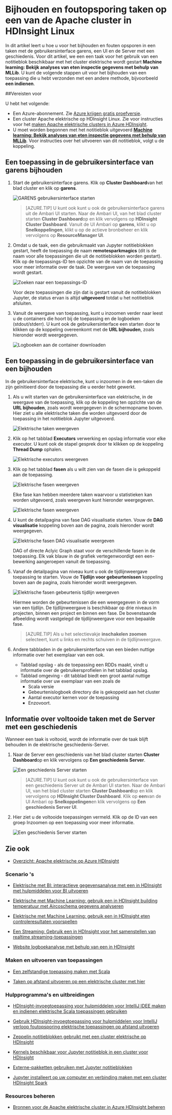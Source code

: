 <properties 
    pageTitle="Bijhouden en foutopsporing taken uitvoeren op een van de Apache cluster in HDInsight | Microsoft Azure" 
    description="GARENS UI, een UI en geschiedenis van een server gebruiken voor het bijhouden en fouten opsporen in taken op een cluster elektrische in Azure HDInsight" 
    services="hdinsight" 
    documentationCenter="" 
    authors="nitinme" 
    manager="jhubbard" 
    editor="cgronlun"
    tags="azure-portal"/>

<tags 
    ms.service="hdinsight" 
    ms.workload="big-data" 
    ms.tgt_pltfrm="na" 
    ms.devlang="na" 
    ms.topic="article" 
    ms.date="08/25/2016" 
    ms.author="nitinme"/>

# <a name="track-and-debug-jobs-running-on-apache-spark-cluster-in-hdinsight-linux"></a>Bijhouden en foutopsporing taken op een van de Apache cluster in HDInsight Linux

In dit artikel leert u hoe u voor het bijhouden en fouten opsporen in een taken met de gebruikersinterface garens, een UI en de Server met een geschiedenis. Voor dit artikel, we een een taak voor het gebruik van een notitieblok beschikbaar met het cluster elektrische wordt gestart **Machine learning: Bekijk analyses van eten inspectie gegevens met behulp van MLLib**. U kunt de volgende stappen uit voor het bijhouden van een toepassing die u hebt verzonden met een andere methode, bijvoorbeeld **een indienen**.

##<a name="prerequisites"></a>Vereisten voor

U hebt het volgende:

- Een Azure-abonnement. Zie [Azure krijgen gratis proefversie](https://azure.microsoft.com/documentation/videos/get-azure-free-trial-for-testing-hadoop-in-hdinsight/).
- Een cluster Apache elektrische op HDInsight Linux. Zie voor instructies voor het [maken Apache elektrische clusters in Azure HDInsight](hdinsight-apache-spark-jupyter-spark-sql.md).
- U moet worden begonnen met het notitieblok uitgevoerd **[Machine learning: Bekijk analyses van eten inspectie gegevens met behulp van MLLib](hdinsight-apache-spark-machine-learning-mllib-ipython.md)**. Voor instructies over het uitvoeren van dit notitieblok, volgt u de koppeling.  

## <a name="track-an-application-in-the-yarn-ui"></a>Een toepassing in de gebruikersinterface van garens bijhouden

1. Start de gebruikersinterface garens. Klik op **Cluster Dashboard**van het blad cluster en klik op **garens**.

    ![GARENS gebruikersinterface starten](./media/hdinsight-apache-spark-job-debugging/launch-yarn-ui.png)

    >[AZURE.TIP] U kunt ook kunt u ook de gebruikersinterface garens uit de Ambari UI starten. Naar de Ambari UI, van het blad cluster starten **Cluster Dashboard**op en klik vervolgens op **HDInsight Cluster Dashboard**. Vanuit de UI Ambari op **garens**, klikt u op **Snelkoppelingen**, klikt u op de actieve bronbeheer en klik vervolgens op **ResourceManager UI**.  

3. Omdat u de taak, een die gebruikmaakt van Jupyter notitieblokken gestart, heeft de toepassing de naam **remotesparkmagics** (dit is de naam voor alle toepassingen die uit de notitieblokken worden gestart). Klik op de toepassings-ID ten opzichte van de naam van de toepassing voor meer informatie over de taak. De weergave van de toepassing wordt gestart.

    ![Zoeken naar een toepassings-ID](./media/hdinsight-apache-spark-job-debugging/find-application-id.png)

    Voor deze toepassingen die zijn dat is gestart vanuit de notitieblokken Jupyter, de status ervan is altijd **uitgevoerd** totdat u het notitieblok afsluiten.

4. Vanuit de weergave van toepassing, kunt u inzoomen verder naar leest u de containers die hoort bij de toepassing en de logboeken (stdout/stderr). U kunt ook de gebruikersinterface een starten door te klikken op de koppeling overeenkomt met de **URL bijhouden**, zoals hieronder wordt weergegeven. 

    ![Logboeken aan de container downloaden](./media/hdinsight-apache-spark-job-debugging/download-container-logs.png)

## <a name="track-an-application-in-the-spark-ui"></a>Een toepassing in de gebruikersinterface van een bijhouden

In de gebruikersinterface elektrische, kunt u inzoomen in de een-taken die zijn geïnitieerd door de toepassing die u eerder hebt gewerkt.

1. Als u wilt starten van de gebruikersinterface van elektrische, in de weergave van de toepassing, klik op de koppeling ten opzichte van de **URL bijhouden**, zoals wordt weergegeven in de schermopname boven. Hier ziet u alle elektrische taken die worden uitgevoerd door de toepassing in het notitieblok Jupyter uitgevoerd.

    ![Elektrische taken weergeven](./media/hdinsight-apache-spark-job-debugging/view-spark-jobs.png)

2. Klik op het tabblad **Executors** verwerking en opslag informatie voor elke executor. U kunt ook de stapel gesprek door te klikken op de koppeling **Thread Dump** ophalen.

    ![Elektrische executors weergeven](./media/hdinsight-apache-spark-job-debugging/view-spark-executors.png)
 
3. Klik op het tabblad **fasen** als u wilt zien van de fasen die is gekoppeld aan de toepassing.

    ![Elektrische fasen weergeven](./media/hdinsight-apache-spark-job-debugging/view-spark-stages.png)

    Elke fase kan hebben meerdere taken waarvoor u statistieken kan worden uitgevoerd, zoals weergeven kunt hieronder weergegeven.

    ![Elektrische fasen weergeven](./media/hdinsight-apache-spark-job-debugging/view-spark-stages-details.png) 

4. U kunt de detailpagina van fase DAG visualisatie starten. Vouw de **DAG visualisatie** koppeling boven aan de pagina, zoals hieronder wordt weergegeven.

    ![Elektrische fasen DAG visualisatie weergeven](./media/hdinsight-apache-spark-job-debugging/view-spark-stages-dag-visualization.png)

    DAG of directe Aclyic Graph staat voor de verschillende fasen in de toepassing. Elk vak blauw in de grafiek vertegenwoordigt een een-bewerking aangeroepen vanuit de toepassing.

5. Vanaf de detailpagina van niveau kunt u ook de tijdlijnweergave toepassing te starten. Vouw de **Tijdlijn voor gebeurtenissen** koppeling boven aan de pagina, zoals hieronder wordt weergegeven.

    ![Elektrische fasen gebeurtenis tijdlijn weergeven](./media/hdinsight-apache-spark-job-debugging/view-spark-stages-event-timeline.png)

    Hiermee worden de gebeurtenissen die een weergegeven in de vorm van een tijdlijn. De tijdlijnweergave is beschikbaar op drie niveaus in projecten, binnen een project en binnen een fase. De bovenstaande afbeelding wordt vastgelegd de tijdlijnweergave voor een bepaalde fase.

    >[AZURE.TIP] Als u het selectievakje **inschakelen zoomen** selecteert, kunt u links en rechts schuiven in de tijdlijnweergave.

6. Andere tabbladen in de gebruikersinterface van een bieden nuttige informatie over het exemplaar van een ook.

    * Tabblad opslag - als de toepassing een RDDs maakt, vindt u informatie over de gebruikersprofielen in het tabblad opslag.
    * Tabblad omgeving - dit tabblad biedt een groot aantal nuttige informatie over uw exemplaar van een zoals de 
        * Scala versie
        * Gebeurtenislogboek directory die is gekoppeld aan het cluster
        * Aantal executor kernen voor de toepassing
        * Enzovoort.

## <a name="find-information-about-completed-jobs-using-the-spark-history-server"></a>Informatie over voltooide taken met de Server met een geschiedenis

Wanneer een taak is voltooid, wordt de informatie over de taak blijft behouden in de elektrische geschiedenis-Server.

1. Naar de Server een geschiedenis van het blad cluster starten **Cluster Dashboard**op en klik vervolgens op **Een geschiedenis Server**.

    ![Een geschiedenis Server starten](./media/hdinsight-apache-spark-job-debugging/launch-spark-history-server.png)

    >[AZURE.TIP] U kunt ook kunt u ook de gebruikersinterface van een geschiedenis Server uit de Ambari UI starten. Naar de Ambari UI, van het blad cluster starten **Cluster Dashboard**op en klik vervolgens op **HDInsight Cluster Dashboard**. Klik op **een**van de UI Ambari op **Snelkoppelingen**en klik vervolgens op **Een geschiedenis Server UI**.

2. Hier ziet u de voltooide toepassingen vermeld. Klik op de ID van een groep Inzoomen op een toepassing voor meer informatie.

    ![Een geschiedenis Server starten](./media/hdinsight-apache-spark-job-debugging/view-completed-applications.png)
    

## <a name="seealso"></a>Zie ook


* [Overzicht: Apache elektrische op Azure HDInsight](hdinsight-apache-spark-overview.md)

### <a name="scenarios"></a>Scenario 's

* [Elektrische met BI: interactieve gegevensanalyse met een in HDInsight met hulpmiddelen voor BI uitvoeren](hdinsight-apache-spark-use-bi-tools.md)

* [Elektrische met Machine Learning: gebruik een in HDInsight building temperatuur met Aircoschema gegevens analyseren](hdinsight-apache-spark-ipython-notebook-machine-learning.md)

* [Elektrische met Machine Learning: gebruik een in HDInsight eten controleresultaten voorspellen](hdinsight-apache-spark-machine-learning-mllib-ipython.md)

* [Een Streaming: Gebruik een in HDInsight voor het samenstellen van realtime streaming-toepassingen](hdinsight-apache-spark-eventhub-streaming.md)

* [Website logboekanalyse met behulp van een in HDInsight](hdinsight-apache-spark-custom-library-website-log-analysis.md)

### <a name="create-and-run-applications"></a>Maken en uitvoeren van toepassingen

* [Een zelfstandige toepassing maken met Scala](hdinsight-apache-spark-create-standalone-application.md)

* [Taken op afstand uitvoeren op een elektrische cluster met hier](hdinsight-apache-spark-livy-rest-interface.md)

### <a name="tools-and-extensions"></a>Hulpprogramma's en uitbreidingen

* [HDInsight-invoegtoepassing voor hulpmiddelen voor IntelliJ IDEE maken en indienen elektrische Scala toepassingen gebruiken](hdinsight-apache-spark-intellij-tool-plugin.md)

* [Gebruik HDInsight-invoegtoepassing voor hulpmiddelen voor IntelliJ verloop foutopsporing elektrische toepassingen op afstand uitvoeren](hdinsight-apache-spark-intellij-tool-plugin-debug-jobs-remotely.md)

* [Zeppelin notitieblokken gebruikt met een cluster elektrische op HDInsight](hdinsight-apache-spark-use-zeppelin-notebook.md)

* [Kernels beschikbaar voor Jupyter notitieblok in een cluster voor HDInsight](hdinsight-apache-spark-jupyter-notebook-kernels.md)

* [Externe-pakketten gebruiken met Jupyter notitieblokken](hdinsight-apache-spark-jupyter-notebook-use-external-packages.md)

* [Jupyter installeert op uw computer en verbinding maken met een cluster HDInsight Spark](hdinsight-apache-spark-jupyter-notebook-install-locally.md)

### <a name="manage-resources"></a>Resources beheren

* [Bronnen voor de Apache elektrische cluster in Azure HDInsight beheren](hdinsight-apache-spark-resource-manager.md)
